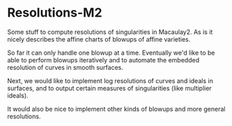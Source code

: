 # Resolutions-M2

Some stuff to compute resolutions of singularities in Macaulay2. As is it nicely describes the affine charts of blowups of affine varieties. 

So far it can only handle one blowup at a time. Eventually we'd like to be able to perform blowups iteratively and to automate the embedded resolution of curves in smooth surfaces.

Next, we would like to implement log resolutions of curves and ideals in surfaces, and to output certain measures of singularities (like multiplier ideals). 

It would also be nice to implement other kinds of blowups and more general resolutions.

